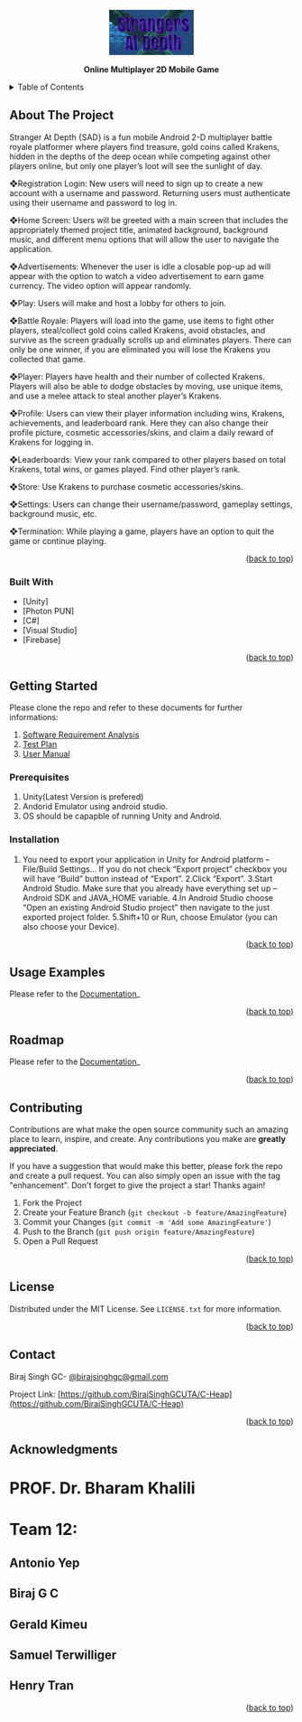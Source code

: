 <div id="top"></div>
<!--
*** Thanks for checking out the Best-README-Template. If you have a suggestion
*** that would make this better, please fork the repo and create a pull request
*** or simply open an issue with the tag "enhancement".
*** Don't forget to give the project a star!
*** Thanks again! Now go create something AMAZING! :D
-->



<!-- PROJECT SHIELDS -->
<!--
*** I'm using markdown "reference style" links for readability.
*** Reference links are enclosed in brackets [ ] instead of parentheses ( ).
*** See the bottom of this document for the declaration of the reference variables
*** for contributors-url, forks-url, etc. This is an optional, concise syntax you may use.
*** https://www.markdownguide.org/basic-syntax/#reference-style-links
-->

<!--
[![Contributors][contributors-shield]][contributors-url]
[![Forks][forks-shield]][forks-url]
[![Stargazers][stars-shield]][stars-url]
[![Issues][issues-shield]][issues-url]
[![MIT License][license-shield]][license-url]
[![LinkedIn][linkedin-shield]][linkedin-url]
-->


<!-- PROJECT LOGO -->
<br />
<div align="center">
    <a href="https://github.com/othneildrew/Best-README-Template">
    <img src="images/logo.jpg" alt="Logo" width="150" height="80">
    </a>
    
  <p align="center"> <b> Online Multiplayer 2D Mobile Game</b> </p>
</div>



<!-- TABLE OF CONTENTS -->
<details>
  <summary>Table of Contents</summary>
  <ol>
    <li>
      <a href="#about-the-project">About The Project</a>
      <ul>
        <li><a href="#built-with">Built With</a></li>
      </ul>
    </li>
    <li>
      <a href="#getting-started">Getting Started</a>
      <ul>
        <li><a href="#prerequisites">Prerequisites</a></li>
        <li><a href="#installation">Installation</a></li>
      </ul>
    </li>
    <li><a href="#usage">Usage</a></li>
    <li><a href="#roadmap">Roadmap</a></li>
    <li><a href="#contributing">Contributing</a></li>
    <li><a href="#license">License</a></li>
    <li><a href="#contact">Contact</a></li>
    <li><a href="#acknowledgments">Acknowledgments</a></li>
  </ol>
</details>



<!-- ABOUT THE PROJECT -->
## About The Project

Stranger At Depth {SAD} is a fun mobile Android 2-D multiplayer battle royale platformer where players find treasure, gold coins called Krakens, hidden in the depths of the deep ocean while competing against other players online, but only one player’s loot will see the sunlight of day.

❖Registration Login: New users will need to sign up to create a new account with a username and password. Returning users must authenticate using their username and password to log in.

❖Home Screen: Users will be greeted with a main screen that includes the appropriately themed project title, animated background, background music, and different menu options that will allow the user to navigate the application.

❖Advertisements: Whenever the user is idle a closable pop-up ad will appear with the option to watch a video advertisement to earn game currency. The video option will appear randomly.

❖Play: Users will make and host a lobby for others to join.

❖Battle Royale: Players will load into the game, use items to fight other players, steal/collect gold coins called Krakens, avoid obstacles, and survive as the screen gradually scrolls up and eliminates players. There can only be one winner, if you are eliminated you will lose the Krakens you collected that game.

❖Player: Players have health and their number of collected Krakens. Players will also be able to dodge obstacles by moving, use unique items, and use a melee attack to steal another player’s Krakens.

❖Profile: Users can view their player information including wins, Krakens, achievements, and leaderboard rank. Here they can also change their profile picture, cosmetic accessories/skins, and claim a daily reward of Krakens for logging in.

❖Leaderboards: View your rank compared to other players based on total Krakens, total wins, or games played. Find other player’s rank.

❖Store: Use Krakens to purchase cosmetic accessories/skins.

❖Settings: Users can change their username/password, gameplay settings, background music, etc.

❖Termination: While playing a game, players have an option to quit the game or continue playing.

<p align="right">(<a href="#top">back to top</a>)</p>

### Built With

* [Unity]
* [Photon PUN]
* [C#]
* [Visual Studio]
* [Firebase]

<p align="right">(<a href="#top">back to top</a>)</p>


<!-- GETTING STARTED -->
## Getting Started

Please clone the repo and refer to these documents for further informations:
1. [Software Requirement Analysis](https://github.com/BirajSinghGCUTA/Strangers-At-Depth/blob/main/CSE%203310%20SRA%20FINAL.doc)
2. [Test Plan](https://github.com/BirajSinghGCUTA/Strangers-At-Depth/blob/main/CSE%203310%20Test%20Plan%20FINAL.doc)
3. [User Manual](https://github.com/BirajSinghGCUTA/Strangers-At-Depth/blob/main/User%20Manual.docx)


### Prerequisites

1. Unity(Latest Version is prefered)
2. Andorid Emulator using android studio.
3. OS should be capapble of running Unity and Android.


### Installation

1. You need to export your application in Unity for Android platform – File/Build Settings… If you do not check “Export project” checkbox you will have “Build” button instead of “Export”.
2.Click “Export”.
3.Start Android Studio. Make sure that you already have everything set up – Android SDK and JAVA_HOME variable.
4.In Android Studio choose “Open an existing Android Studio project” then navigate to the just exported project folder.
5.Shift+10 or Run, choose Emulator (you can also choose your Device).

<p align="right">(<a href="#top">back to top</a>)</p>



<!-- USAGE EXAMPLES -->
## Usage Examples
 
Please refer to the [Documentation](https://github.com/BirajSinghGCUTA/Strangers-At-Depth/blob/main/User%20Manual.docx)_

<p align="right">(<a href="#top">back to top</a>)</p>



<!-- ROADMAP -->
## Roadmap

Please refer to the [Documentation](https://github.com/BirajSinghGCUTA/Strangers-At-Depth/blob/main/CSE%203310%20SRA%20FINAL.doc)_

<p align="right">(<a href="#top">back to top</a>)</p>



<!-- CONTRIBUTING -->
## Contributing

Contributions are what make the open source community such an amazing place to learn, inspire, and create. Any contributions you make are **greatly appreciated**.

If you have a suggestion that would make this better, please fork the repo and create a pull request. You can also simply open an issue with the tag "enhancement".
Don't forget to give the project a star! Thanks again!

1. Fork the Project
2. Create your Feature Branch (`git checkout -b feature/AmazingFeature`)
3. Commit your Changes (`git commit -m 'Add some AmazingFeature'`)
4. Push to the Branch (`git push origin feature/AmazingFeature`)
5. Open a Pull Request

<p align="right">(<a href="#top">back to top</a>)</p>



<!-- LICENSE -->
## License

Distributed under the MIT License. See `LICENSE.txt` for more information.

<p align="right">(<a href="#top">back to top</a>)</p>



<!-- CONTACT -->
## Contact

Biraj Singh GC- [@birajsinghgc@gmail.com](birajsinghgc@gmail.com)

Project Link: [https://github.com/BirajSinghGCUTA/C-Heap](https://github.com/BirajSinghGCUTA/C-Heap)

<p align="right">(<a href="#top">back to top</a>)</p>



<!-- ACKNOWLEDGMENTS -->
## Acknowledgments

# PROF. Dr. Bharam Khalili
# Team 12:
## Antonio Yep
## Biraj G C
## Gerald Kimeu
## Samuel Terwilliger
## Henry Tran

<p align="right">(<a href="#top">back to top</a>)</p>



<!-- MARKDOWN LINKS & IMAGES -->
<!-- https://www.markdownguide.org/basic-syntax/#reference-style-links -->
[contributors-shield]: https://img.shields.io/github/contributors/othneildrew/Best-README-Template.svg?style=for-the-badge
[contributors-url]: https://github.com/othneildrew/Best-README-Template/graphs/contributors
[forks-shield]: https://img.shields.io/github/forks/othneildrew/Best-README-Template.svg?style=for-the-badge
[forks-url]: https://github.com/othneildrew/Best-README-Template/network/members
[stars-shield]: https://img.shields.io/github/stars/othneildrew/Best-README-Template.svg?style=for-the-badge
[stars-url]: https://github.com/othneildrew/Best-README-Template/stargazers
[issues-shield]: https://img.shields.io/github/issues/othneildrew/Best-README-Template.svg?style=for-the-badge
[issues-url]: https://github.com/othneildrew/Best-README-Template/issues
[license-shield]: https://img.shields.io/github/license/othneildrew/Best-README-Template.svg?style=for-the-badge
[license-url]: https://github.com/othneildrew/Best-README-Template/blob/master/LICENSE.txt
[linkedin-shield]: https://img.shields.io/badge/-LinkedIn-black.svg?style=for-the-badge&logo=linkedin&colorB=555
[linkedin-url]: https://linkedin.com/in/othneildrew
[product-screenshot]: images/screenshot.png
